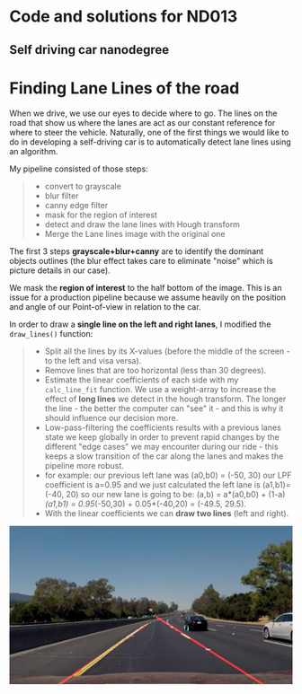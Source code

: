 # Code and solutions for ND013
## Self driving car nanodegree

# Finding Lane Lines of the road

When we drive, we use our eyes to decide where to go.  The lines on the road that show us where the lanes are act as our constant reference for where to steer the vehicle.  Naturally, one of the first things we would like to do in developing a self-driving car is to automatically detect lane lines using an algorithm.

My pipeline consisted of  those steps:
> - convert to grayscale
> - blur filter
> - canny edge filter
> - mask for the region of interest
> - detect and draw the lane lines with Hough transform
> - Merge the Lane lines image with the original one

The first 3 steps **grayscale+blur+canny**  are to identify the dominant objects outlines (the blur effect takes care to eliminate "noise" which is picture details in our case). 

We mask the **region of interest** to the half bottom of the image. This is an issue for a production pipeline because we assume heavily on the position and angle of our Point-of-view in relation to the car.  

In order to draw a **single line on the left and right lanes**, I modified the `draw_lines()` function:
> - Split all the lines by its X-values (before the middle of the screen - to the left and visa versa). 
> - Remove lines that are too horizontal (less than 30 degrees). 
> - Estimate the linear coefficients of each side with my `calc_line_fit` function. We use a weight-array to increase the effect of **long lines** we detect in the hough transform. The longer the line - the better the computer can "see" it - and this is why it should influence our decision more. 
> - Low-pass-filtering the coefficients results with a previous lanes state we keep globally in order to prevent rapid changes by the different "edge cases" we may encounter during our ride - this keeps a slow transition of the car along the lanes and makes the pipeline more robust. 
>  - for example: our previous left lane was (a0,b0) = (-50, 30) our LPF coefficient is a=0.95 and we just calculated the left lane is (a1,b1)=(-40, 20) so our new lane is going to be: (a,b) = a*(a0,b0) + (1-a)*(a1,b1) = 0.95*(-50,30) + 0.05*(-40,20) = (-49.5, 29.5).
> - With the linear coefficients we can **draw two lines** (left and right). 

![](01_finding_lane_lines_on_the_road/project/test_images_output/challange1.jpg)